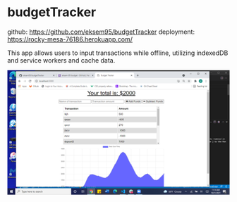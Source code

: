# budgetTracker
github: https://github.com/eksem95/budgetTracker
deployment: https://rocky-mesa-76186.herokuapp.com/

This app allows users to input transactions while offline, utilizing indexedDB and service workers and cache data.

![screenshot](screenshot.png)